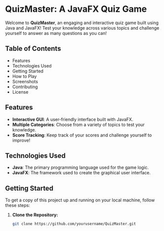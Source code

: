 # QuizMaster: A JavaFX Quiz Game

Welcome to **QuizMaster**, an engaging and interactive quiz game built using Java and JavaFX! Test your knowledge across various topics and challenge yourself to answer as many questions as you can!

## Table of Contents
- Features
- Technologies Used
- Getting Started
- How to Play
- Screenshots
- Contributing
- License

## Features
- **Interactive GUI**: A user-friendly interface built with JavaFX.
- **Multiple Categories**: Choose from a variety of topics to test your knowledge.
- **Score Tracking**: Keep track of your scores and challenge yourself to improve!


## Technologies Used
- **Java**: The primary programming language used for the game logic.
- **JavaFX**: The framework used to create the graphical user interface.

## Getting Started
To get a copy of this project up and running on your local machine, follow these steps:

1. **Clone the Repository:**
   ```bash
   git clone https://github.com/yourusername/QuizMaster.git

